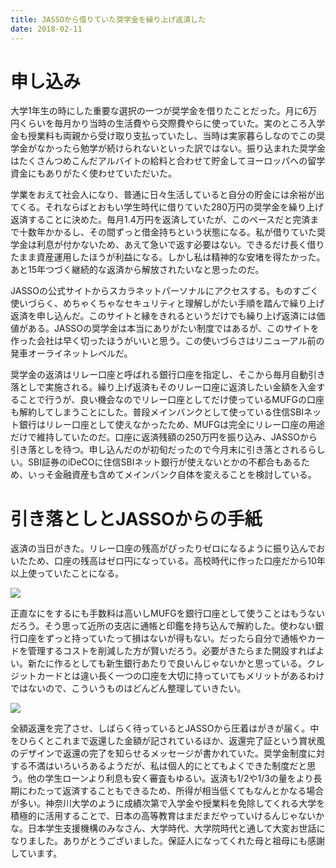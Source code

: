 ```yaml
---
title: JASSOから借りていた奨学金を繰り上げ返済した
date: 2018-02-11
---
```


# 申し込み
大学1年生の時にした重要な選択の一つが奨学金を借りたことだった。月に6万円くらいを毎月かり当時の生活費やら交際費やらに使っていた。実のところ入学金も授業料も両親から受け取り支払っていたし、当時は実家暮らしなのでこの奨学金がなかったら勉学が続けられないといった訳ではない。振り込まれた奨学金はたくさんつめこんだアルバイトの給料と合わせて貯金してヨーロッパへの留学資金にもありがたく使わせていただいた。

学業をおえて社会人になり、普通に日々生活していると自分の貯金には余裕が出てくる。それならばとおもい学生時代に借りていた280万円の奨学金を繰り上げ返済することに決めた。毎月1.4万円を返済していたが、このペースだと完済まで十数年かかるし、その間ずっと借金持ちという状態になる。私が借りていた奨学金は利息が付かないため、あえて急いで返す必要はない。できるだけ長く借りたまま資産運用したほうが利益になる。しかし私は精神的な安堵を得たかった。あと15年つづく継続的な返済から解放されたいなと思ったのだ。

JASSOの公式サイトからスカラネットパーソナルにアクセスする。ものすごく使いづらく、めちゃくちゃなセキュリティと理解しがたい手順を踏んで繰り上げ返済を申し込んだ。このサイトと縁をきれるというだけでも繰り上げ返済には価値がある。JASSOの奨学金は本当にありがたい制度ではあるが、このサイトを作った会社は早く切ったほうがいいと思う。この使いづらさはリニューアル前の発車オーライネットレベルだ。

奨学金の返済はリレー口座と呼ばれる銀行口座を指定し、そこから毎月自動引き落としで実施される。繰り上げ返済もそのリレー口座に返済したい金額を入金することで行うが、良い機会なのでリレー口座としてだけ使っているMUFGの口座も解約してしまうことにした。普段メインバンクとして使っている住信SBIネット銀行はリレー口座として使えなかったため、MUFGは完全にリレー口座の用途だけで維持していたのだ。口座に返済残額の250万円を振り込み、JASSOから引き落としを待つ。申し込んだのが初旬だったので今月末に引き落とされるらしい。SBI証券のiDeCOに住信SBIネット銀行が使えないとかの不都合もあるため、いっそ金融資産も含めてメインバンク自体を変えることを検討している。

# 引き落としとJASSOからの手紙
返済の当日がきた。リレー口座の残高がぴったりゼロになるように振り込んでおいたため、口座の残高はゼロ円になっている。高校時代に作った口座だから10年以上使っていたことになる。

![](https://photos.xar.sh/26675616408_a1dc084510_h.jpg)

正直なにをするにも手数料は高いしMUFGを銀行口座として使うことはもうないだろう。そう思って近所の支店に通帳と印鑑を持ち込んで解約した。使わない銀行口座をずっと持っていたって損はないが得もない。だったら自分で通帳やカードを管理するコストを削減した方が賢いだろう。必要がきたらまた開設すればよい。新たに作るとしても新生銀行あたりで良いんじゃないかと思っている。クレジットカードとは違い長く一つの口座を大切に持っていてもメリットがあるわけではないので、こういうものはどんどん整理していきたい。

![](https://photos.xar.sh/41248147642_a213431255_b.jpg)

全額返還を完了させ、しばらく待っているとJASSOから圧着はがきが届く。中をひらくとこれまで返還した金額が記されているほか、返還完了証という賞状風のデザインで返還の完了を知らせるメッセージが書かれていた。奨学金制度に対する不満はいろいろあるようだが、私は個人的にとてもよくできた制度だと思う。他の学生ローンより利息も安く審査もゆるい。返済も1/2や1/3の量をより長期にわたって返済することもできるため、所得が相当低くてもなんとかなる場合が多い。神奈川大学のように成績次第で入学金や授業料を免除してくれる大学を積極的に活用することで、日本の高等教育はまだまだやっていけるんじゃないかな。日本学生支援機構のみなさん、大学時代、大学院時代と通して大変お世話になりました。ありがとうございました。保証人になってくれた母と祖母にも感謝しています。
